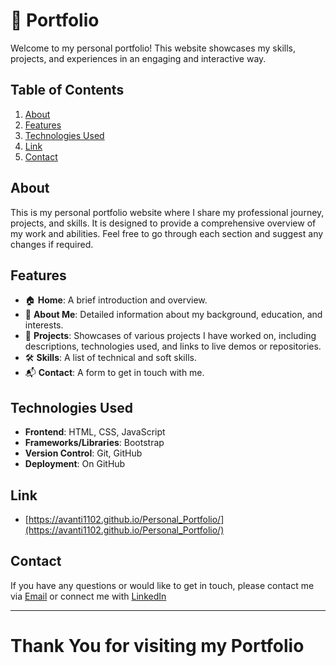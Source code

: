 # 🌟 Portfolio

Welcome to my personal portfolio! This website showcases my skills, projects, and experiences in an engaging and interactive way.

## Table of Contents

1. [About](#about)
1. [Features](#features)
1. [Technologies Used](#technologies-used)
1. [Link](#link)
1. [Contact](#contact)

## About

This is my personal portfolio website where I share my professional journey, projects, and skills. It is designed to provide a comprehensive overview of my work and abilities. Feel free to go through each section and suggest any changes if required.

## Features

- 🏠 **Home**: A brief introduction and overview.
- 📖 **About Me**: Detailed information about my background, education, and interests.
- 💼 **Projects**: Showcases of various projects I have worked on, including descriptions, technologies used, and links to live demos or repositories.
- 🛠️ **Skills**: A list of technical and soft skills.
- 📬 **Contact**: A form to get in touch with me.

## Technologies Used

- **Frontend**: HTML, CSS, JavaScript
- **Frameworks/Libraries**: Bootstrap
- **Version Control**: Git, GitHub
- **Deployment**: On GitHub

## Link
- [https://avanti1102.github.io/Personal_Portfolio/](https://avanti1102.github.io/Personal_Portfolio/)

## Contact
If you have any questions or would like to get in touch, please contact me via [Email](avantibanginwar2002@gmail.com) or connect me with [LinkedIn](https://www.linkedin.com/in/avanti-banginwar)

---
# Thank You for visiting my Portfolio
